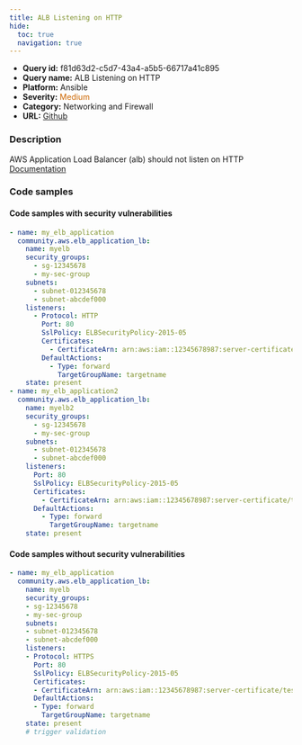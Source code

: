 ```yaml
---
title: ALB Listening on HTTP
hide:
  toc: true
  navigation: true
---
```


<style>
  .highlight .hll {
    background-color: #ff171742;
  }
  .md-content {
    max-width: 1100px;
    margin: 0 auto;
  }
</style>

-   **Query id:** f81d63d2-c5d7-43a4-a5b5-66717a41c895
-   **Query name:** ALB Listening on HTTP
-   **Platform:** Ansible
-   **Severity:** <span style="color:#C60">Medium</span>
-   **Category:** Networking and Firewall
-   **URL:** [Github](https://github.com/Checkmarx/kics/tree/master/assets/queries/ansible/aws/alb_listening_on_http)

### Description
AWS Application Load Balancer (alb) should not listen on HTTP<br>
[Documentation](https://docs.ansible.com/ansible/latest/collections/community/aws/elb_application_lb_module.html)

### Code samples
#### Code samples with security vulnerabilities
```yaml title="Positive test num. 1 - yaml file" hl_lines="11 29"
- name: my_elb_application
  community.aws.elb_application_lb:
    name: myelb
    security_groups:
      - sg-12345678
      - my-sec-group
    subnets:
      - subnet-012345678
      - subnet-abcdef000
    listeners:
      - Protocol: HTTP
        Port: 80
        SslPolicy: ELBSecurityPolicy-2015-05
        Certificates:
          - CertificateArn: arn:aws:iam::12345678987:server-certificate/test.domain.com
        DefaultActions:
          - Type: forward
            TargetGroupName: targetname
    state: present
- name: my_elb_application2
  community.aws.elb_application_lb:
    name: myelb2
    security_groups:
      - sg-12345678
      - my-sec-group
    subnets:
      - subnet-012345678
      - subnet-abcdef000
    listeners:
      Port: 80
      SslPolicy: ELBSecurityPolicy-2015-05
      Certificates:
        - CertificateArn: arn:aws:iam::12345678987:server-certificate/test.domain.com
      DefaultActions:
        - Type: forward
          TargetGroupName: targetname
    state: present

```


#### Code samples without security vulnerabilities
```yaml title="Negative test num. 1 - yaml file"
- name: my_elb_application
  community.aws.elb_application_lb:
    name: myelb
    security_groups:
    - sg-12345678
    - my-sec-group
    subnets:
    - subnet-012345678
    - subnet-abcdef000
    listeners:
    - Protocol: HTTPS
      Port: 80
      SslPolicy: ELBSecurityPolicy-2015-05
      Certificates:
      - CertificateArn: arn:aws:iam::12345678987:server-certificate/test.domain.com
      DefaultActions:
      - Type: forward
        TargetGroupName: targetname
    state: present
    # trigger validation

```

